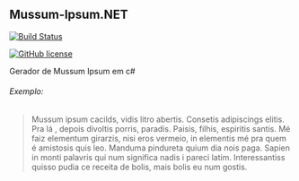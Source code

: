 ## Mussum-Ipsum.NET

[![Build Status](https://img.shields.io/travis/henriquebelfort/Mussum-Ipsum.NET.svg?style=flat-square)](https://travis-ci.org/henriquebelfort/Mussum-Ipsum.NET)

[![GitHub license](https://img.shields.io/github/license/mashape/apistatus.svg?style=flat-square)](http://opensource.org/licenses/MIT)

Gerador de Mussum Ipsum em c#


###### Exemplo:

> Mussum ipsum cacilds, vidis litro abertis. Consetis adipiscings elitis. Pra lá , depois divoltis porris, paradis. Paisis, filhis, espiritis santis. Mé faiz elementum girarzis, nisi eros vermeio, in elementis mé pra quem é amistosis quis leo. Manduma pindureta quium dia nois paga. Sapien in monti palavris qui num significa nadis i pareci latim. Interessantiss quisso pudia ce receita de bolis, mais bolis eu num gostis.
